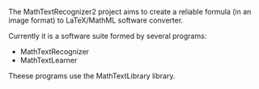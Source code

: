 The MathTextRecognizer2 project aims to create a reliable formula (in an image format) to LaTeX/MathML software converter.

Currently it is a software suite formed by several programs:

  * MathTextRecognizer
  * MathTextLearner

Theese programs use the MathTextLibrary library.